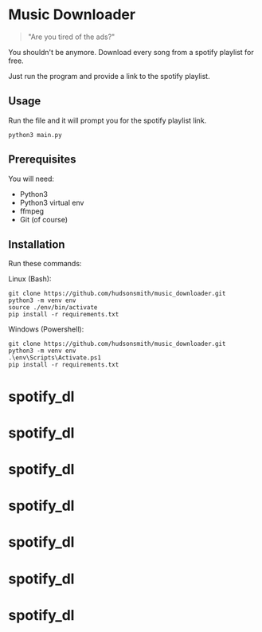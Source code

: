 # Music Downloader 

> "Are you tired of the ads?"

You shouldn't be anymore.
Download every song from a spotify playlist for free.

Just run the program and provide a link to the spotify playlist.

## Usage

Run the file and it will prompt you for the spotify playlist link.

```
python3 main.py
```

## Prerequisites

You will need:

- Python3
- Python3 virtual env
- ffmpeg
- Git (of course)


## Installation

Run these commands:

Linux (Bash):
```
git clone https://github.com/hudsonsmith/music_downloader.git
python3 -m venv env
source ./env/bin/activate
pip install -r requirements.txt
```

Windows (Powershell):
```
git clone https://github.com/hudsonsmith/music_downloader.git
python3 -m venv env
.\env\Scripts\Activate.ps1
pip install -r requirements.txt
```
# spotify_dl
# spotify_dl
# spotify_dl
# spotify_dl
# spotify_dl
# spotify_dl
# spotify_dl
